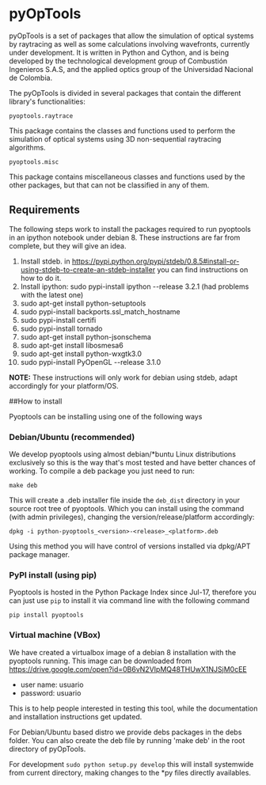 # pyOpTools

pyOpTools is a set of packages that allow the simulation of optical systems by raytracing as well as some calculations involving wavefronts, currently under development. It is written in Python and Cython, and is being developed by the technological development group of Combustión Ingenieros S.A.S, and the applied optics group of the Universidad Nacional de Colombia.

The pyOpTools is divided in several packages that contain the different library's functionalities:

    pyoptools.raytrace

This package contains the classes and functions used to perform the simulation of optical systems using 3D non-sequential raytracing algorithms. 

    pyoptools.misc

This package contains miscellaneous classes and functions used by the other packages, but that can not be classified in any of them. 

## Requirements

The following steps work to install the packages required to run pyoptools in an ipython notebook under debian 8. These
instructions are far from complete, but they will give an idea.

1. Install stdeb. in 
https://pypi.python.org/pypi/stdeb/0.8.5#install-or-using-stdeb-to-create-an-stdeb-installer you can find instructions 
on how to do it.
2. Install ipython: sudo pypi-install ipython --release 3.2.1 (had problems with the latest one)
3. sudo apt-get install python-setuptools
4. sudo pypi-install backports.ssl_match_hostname
5. sudo pypi-install certifi
6. sudo pypi-install tornado
7. sudo apt-get install python-jsonschema
8. sudo apt-get install libosmesa6
9. sudo apt-get install python-wxgtk3.0
10. sudo pypi-install PyOpenGL --release 3.1.0

**NOTE:** These instructions will only work for debian using stdeb, adapt accordingly for your platform/OS.

##How to install

Pyoptools can be installing using one of the following ways

### Debian/Ubuntu (recommended)
We develop pyoptools using almost debian/*buntu Linux distributions exclusively so this is the way that's most tested 
and have better chances of working. To compile a deb package you just need to run:

    make deb

This will create a .deb installer file inside the `deb_dist` directory in your source root tree of pyoptools. Which you
can install using the command (with admin privileges), changing the version/release/platform accordingly:

    dpkg -i python-pyoptools_<version>-<release>_<platform>.deb

Using this method you will have control of versions installed via dpkg/APT package manager.

### PyPI install (using pip)

Pyoptools is hosted in the Python Package Index since Jul-17, therefore you can just use `pip` to install it via command
line with the following command

    pip install pyoptools

### Virtual machine (VBox)

We have created a virtualbox image of a debian 8 installation with the pyoptools running. This image can be downloaded from https://drive.google.com/open?id=0B6vN2VIpMQ48THUwX1NJSjM0cEE

* user name: usuario
* password: usuario

This is to help people interested in testing this tool, while the documentation and installation instructions get updated.


For Debian/Ubuntu based distro we provide debs packages in the debs folder. You
can also create the deb file by running 'make deb' in the root directory of pyOpTools.

For development `sudo python setup.py develop` this will install systemwide from current directory, making changes to the *py files directly availables.